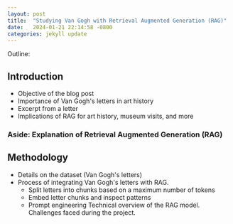 ```yaml
---
layout: post
title:  "Studying Van Gogh with Retrieval Augmented Generation (RAG)"
date:   2024-01-21 22:14:58 -0800
categories: jekyll update
---
```


Outline:
## Introduction 

- Objective of the blog post  
- Importance of Van Gogh's letters in art history
- Excerpt from a letter
- Implications of RAG for art history, museum visits, and more

### Aside: Explanation of Retrieval Augmented Generation (RAG)



## Methodology

- Details on the dataset (Van Gogh's letters)
- Process of integrating Van Gogh's letters with RAG.
  - Split letters into chunks based on a maximum number of tokens
  - Embed letter chunks and inspect patterns
  - Prompt engineering
Technical overview of the RAG model.
Challenges faced during the project.

<!-- 

You’ll find this post in your `_posts` directory. Go ahead and edit it and re-build the site to see your changes. You can rebuild the site in many different ways, but the most common way is to run `jekyll serve`, which launches a web server and auto-regenerates your site when a file is updated.

Jekyll requires blog post files to be named according to the following format:

`YEAR-MONTH-DAY-title.MARKUP`

Where `YEAR` is a four-digit number, `MONTH` and `DAY` are both two-digit numbers, and `MARKUP` is the file extension representing the format used in the file. After that, include the necessary front matter. Take a look at the source for this post to get an idea about how it works.

Jekyll also offers powerful support for code snippets:

{% highlight ruby %}
def print_hi(name)
  puts "Hi, #{name}"
end
print_hi('Tom')
#=> prints 'Hi, Tom' to STDOUT.
{% endhighlight %}

Check out the [Jekyll docs][jekyll-docs] for more info on how to get the most out of Jekyll. File all bugs/feature requests at [Jekyll’s GitHub repo][jekyll-gh]. If you have questions, you can ask them on [Jekyll Talk][jekyll-talk].

[jekyll-docs]: https://jekyllrb.com/docs/home
[jekyll-gh]:   https://github.com/jekyll/jekyll
[jekyll-talk]: https://talk.jekyllrb.com/
-->

